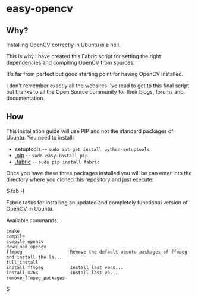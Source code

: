 easy-opencv
===========

## Why?


Installing OpenCV correctly in Ubuntu is a hell.

This is why I have created this Fabric script for setting the right dependencies and compiling OpenCV from sources.

It's far from perfect but good starting point for having OpenCV installed. 

I don't remember exactly all the websites I've read to get to this final script but thanks to all the Open Source community for their blogs, forums and documentation.

## How

This installation guide will use PIP and not the standard packages of Ubuntu. You need to install: 

* setuptools -- `sudo apt-get install python-setuptools`
* [.pip](http://www.pip-installer.org/en/latest/index.html) -- `sudo easy-install pip`
* [.fabric](http://docs.fabfile.org/en/1.4.1/index.html) -- `sudo pip install fabric`


Once you have these three packages installed you will be can enter into the directory where you cloned this repository and just execute:

   $ fab -l

   Fabric tasks for installing an updated and completely functional version of OpenCV in Ubuntu.

   Available commands:

    cmake
    compile
    compile_opencv
    download_opencv
    ffmpeg                  Remove the default ubuntu packages of ffmpeg and install the la...
    full_install
    install_ffmpeg          Install last vers...
    install_x264            Install last ve...
    remove_ffmpeg_packages
   $
